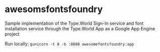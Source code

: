# awesomsfontsfoundry
 Sample implementation of the Type.World Sign-In service and font installation service through the Type.World App as a Google App Engine project

Run locally: `gunicorn -t 0 -b :8080 awesomefontsfoundry:app`
